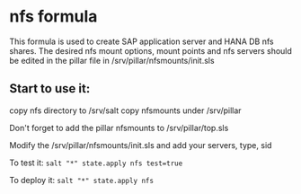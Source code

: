 # nfs formula 
This formula is used to create SAP application server and HANA DB nfs shares.
The desired nfs mount options, mount points and nfs servers should be edited in the pillar file in /srv/pillar/nfsmounts/init.sls

## Start to use it:
copy nfs directory to /srv/salt
copy nfsmounts under /srv/pillar

Don't forget to add the pillar nfsmounts to /srv/pillar/top.sls

Modify the /srv/pillar/nfsmounts/init.sls and add your servers, type, sid

To test it:
```salt "*" state.apply nfs test=true ```

To deploy it:
```salt "*" state.apply nfs```
 

